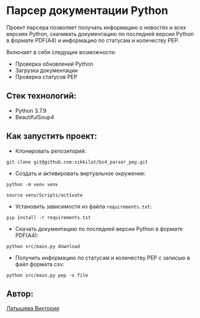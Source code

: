 # Парсер документации Python

Проект парсера позволяет получать информацию о новостях и всех версиях Python, скачивать документацию по последней версии Python в формате PDF(A4) и информацию по статусам и количеству PEP.

Включает в себя следущие возможности:
* Проверка обновлений Python
* Загрузка документации
* Проверка статусов PEP

## Стек технологий:

* Python 3.7.9
* BeautifulSoup4

## Как запустить проект:

* Клонировать репозиторий:

```
git clone git@github.com:vikkilat/bs4_parser_pep.git
```

* Cоздать и активировать виртуальное окружение:

```
python -m venv venv
```

```
source venv/Scripts/activate
```

* Установить зависимости из файла ```requirements.txt```:

```
pip install -r requirements.txt
```

* Cкачать документацию по последней версии Python в формате PDF(A4):
```
python src/main.py download
```

* Получить информацию по статусам и количеству PEP с записью в файл формата csv:
```
python src/main.py pep -o file
```

## Автор:
[Латышева Виктория](https://github.com/vikkilat)

